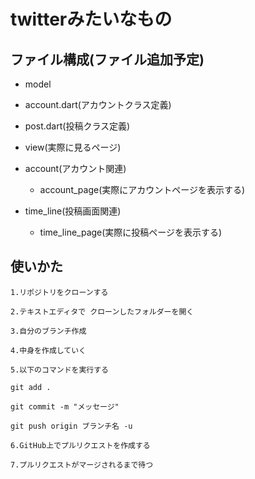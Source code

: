 # twitterみたいなもの

## ファイル構成(ファイル追加予定)
 - model
 
  - account.dart(アカウントクラス定義)
  
  - post.dart(投稿クラス定義)
  
 - view(実際に見るページ)
 
  - account(アカウント関連)

    - account_page(実際にアカウントページを表示する)

  - time_line(投稿画面関連)

    - time_line_page(実際に投稿ページを表示する)

## 使いかた

    1.リポジトリをクローンする

    2.テキストエディタで クローンしたフォルダーを開く

    3.自分のブランチ作成

    4.中身を作成していく

    5.以下のコマンドを実行する
   
    git add .
    
    git commit -m "メッセージ"
    
    git push origin ブランチ名 -u
    
    6.GitHub上でプルリクエストを作成する
    
    7.プルリクエストがマージされるまで待つ
